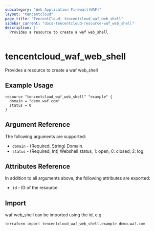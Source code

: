 ```yaml
---
subcategory: "Web Application Firewall(WAF)"
layout: "tencentcloud"
page_title: "TencentCloud: tencentcloud_waf_web_shell"
sidebar_current: "docs-tencentcloud-resource-waf_web_shell"
description: |-
  Provides a resource to create a waf web_shell
---
```


# tencentcloud_waf_web_shell

Provides a resource to create a waf web_shell

## Example Usage

```hcl
resource "tencentcloud_waf_web_shell" "example" {
  domain = "demo.waf.com"
  status = 0
}
```

## Argument Reference

The following arguments are supported:

* `domain` - (Required, String) Domain.
* `status` - (Required, Int) Webshell status, 1: open; 0: closed; 2: log.

## Attributes Reference

In addition to all arguments above, the following attributes are exported:

* `id` - ID of the resource.




## Import

waf web_shell can be imported using the id, e.g.

```
terraform import tencentcloud_waf_web_shell.example demo.waf.com
```

